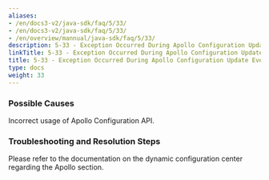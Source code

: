 ```yaml
---
aliases:
- /en/docs3-v2/java-sdk/faq/5/33/
- /en/docs3-v2/java-sdk/faq/5/33/
- /en/overview/mannual/java-sdk/faq/5/33/
description: 5-33 - Exception Occurred During Apollo Configuration Update Event
linkTitle: 5-33 - Exception Occurred During Apollo Configuration Update Event
title: 5-33 - Exception Occurred During Apollo Configuration Update Event
type: docs
weight: 33
---
```







### Possible Causes

Incorrect usage of Apollo Configuration API.

### Troubleshooting and Resolution Steps

Please refer to the documentation on the dynamic configuration center regarding the Apollo section.

